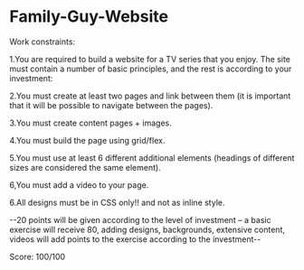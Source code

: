 # Family-Guy-Website

Work constraints:

1.You are required to build a website for a TV series that you enjoy. The site must contain a number of basic principles, and the rest is according to your investment:

2.You must create at least two pages and link between them (it is important that it will be possible to navigate between the pages).

3.You must create content pages + images.

4.You must build the page using grid/flex.

5.You must use at least 6 different additional elements (headings of different sizes are considered the same element).

6,You must add a video to your page.

6.All designs must be in CSS only!! and not as inline style.

--20 points will be given according to the level of investment – a basic exercise will receive 80, adding designs, backgrounds, extensive content, videos will add points to the exercise according to the investment--

Score: 100/100
